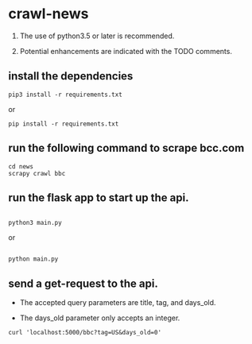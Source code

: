 # crawl-news

1. The use of python3.5 or later is recommended.

2. Potential enhancements are indicated with the TODO comments.

## install the dependencies

```console
pip3 install -r requirements.txt
```

or

```console
pip install -r requirements.txt
```

## run the following command to scrape bcc.com

```console
cd news
scrapy crawl bbc
```

## run the flask app to start up the api.

```console

python3 main.py
```

or

```console

python main.py
```

## send a get-request to the api.

- The accepted query parameters are title, tag, and days_old.

- The days_old parameter only accepts an integer.

```console
curl 'localhost:5000/bbc?tag=US&days_old=0'
```